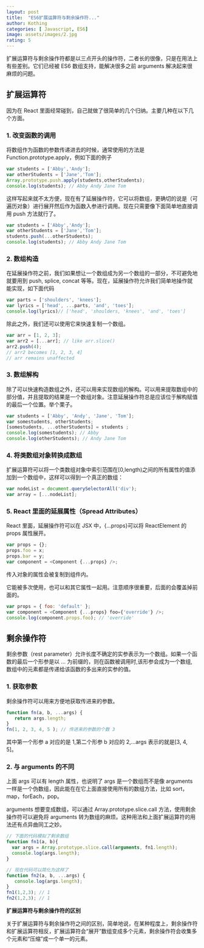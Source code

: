 ```yaml
---
layout: post
title:  "ES6扩展运算符与剩余操作符..."
author: Kothing
categories: [ Javascript, ES6]
image: assets/images/2.jpg
rating: 5
---
```

扩展运算符与剩余操作符都是以三点开头的操作符，二者长的很像，只是在用法上有些差别。它们已经被 ES6 数组支持，能解决很多之前 arguments 解决起来很麻烦的问题。


 
## 扩展运算符
因为在 React 里面经常碰到，自己就做了很简单的几个归纳。主要几种在以下几个方面。

### 1. 改变函数的调用
将数组作为函数的参数传递进去的时候，通常使用的方法是 Function.prototype.apply，例如下面的例子
```js
var students = ['Abby','Andy'];
var otherStudents = ['Jane','Tom'];
Array.prototype.push.apply(students,otherStudents);
console.log(students); // Abby Andy Jane Tom
```

这样写起来就不太方便，现在有了延展操作符，它可以将数组，更确切的说是（可遍历对象）进行展开然后作为函数入参进行调用。现在只需要像下面简单地直接调用 push 方法就行了。
```js
var students = ['Abby','Andy'];
var otherStudents = ['Jane','Tom'];
students.push(...otherStudents);
console.log(students); // Abby Andy Jane Tom
```

### 2. 数组构造
在延展操作符之前，我们如果想让一个数组成为另一个数组的一部分，不可避免地就要用到 push, splice, concat 等等。现在，延展操作符允许我们简单地操作就能实现，如下面代码
```js
var parts = ['shoulders', 'knees'];
var lyrics = ['head', ...parts, 'and', 'toes'];
console.log(lyrics)// ['head', 'shoulders, 'knees', 'and', 'toes']
```

除此之外，我们还可以使用它来快速复制一个数组。
```js
var arr = [1, 2, 3];
var arr2 = [...arr]; // like arr.slice()
arr2.push(4);
// arr2 becomes [1, 2, 3, 4]
// arr remains unaffected
```

### 3. 数组解构
除了可以快速构造数组之外，还可以用来实现数组的解构。可以用来提取数组中的部分值，并且提取的结果是一个数组对象。注意延展操作符总是应该位于解构赋值的最后一个位置。举个栗子。
```js
var students = ['Abby', 'Andy', 'Jane', 'Tom'];
var somestudents, otherStudents;
[somestudents, ...otherStudents] = students ;
console.log(somestudents); // Abby
console.log(otherStudents); // Andy Jane Tom
```

### 4. 将类数组对象转换成数组
扩展运算符可以将一个类数组对象中索引范围在[0,length)之间的所有属性的值添加到一个数组中，这样可以得到一个真正的数组：
```js
var nodeList = document.querySelectorAll('div');
var array = [...nodeList];
```

### 5. React 里面的延展属性（Spread Attributes）
React 里面，延展操作符可以在 JSX 中，{…props}可以将 ReactElement 的 props 属性展开。
```js
var props = {};
props.foo = x;
props.bar = y;
var component = <Component {...props} />;
```

传入对象的属性会被复制到组件内。

它能被多次使用，也可以和其它属性一起用。注意顺序很重要，后面的会覆盖掉前面的。
```js
var props = { foo: 'default' };
var component = <Component {...props} foo={'override'} />;
console.log(component.props.foo); // 'override'
```

## 剩余操作符
剩余参数（rest parameter）允许长度不确定的实参表示为一个数组。如果一个函数的最后一个形参是以 … 为前缀的，则在函数被调用时,该形参会成为一个数组,数组中的元素都是传递给该函数的多出来的实参的值。

### 1. 获取参数
剩余操作符可以用来方便地获取传进来的参数。
```js
function fn(a, b, ...args) {  
   return args.length;
}
fn(1, 2, 3, 4, 5 ); // 传进来的参数的个数 3
```

其中第一个形参 a 对应的是 1,第二个形参 b 对应的 2,…args 表示的就是[3, 4, 5]。

### 2. 与 arguments 的不同
上面 args 可以有 length 属性，也说明了 args 是一个数组而不是像 arguments 一样是一个伪数组，因此能在在它上面直接使用所有的数组方法，比如 sort，map，forEach，pop。

arguments 想要变成数组，可以通过 Array.prototype.slice.call 方法，使用剩余操作符可以避免将 arguments 转为数组的麻烦。这种用法和上面扩展运算符的用法还有点异曲同工之妙。

```js
// 下面的代码模拟了剩余数组
function fn1(a, b){
  var args = Array.prototype.slice.call(arguments, fn1.length);
  console.log(args.length);
}

// 现在代码可以简化为这样了
function fn2(a, b, ...args) {
   console.log(args.length);
}
fn1(1,2,3); // 1
fn2(1,2,3); // 1
```

**扩展运算符与剩余操作符的区别**
 
关于扩展运算符与剩余操作符之间的区别，简单地说，在某种程度上，剩余操作符和扩展运算符相反，扩展运算符会“展开”数组变成多个元素，剩余操作符会收集多个元素和“压缩”成一个单一的元素。

